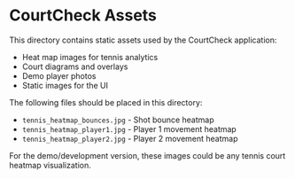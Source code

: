 # CourtCheck Assets

This directory contains static assets used by the CourtCheck application:

- Heat map images for tennis analytics
- Court diagrams and overlays
- Demo player photos
- Static images for the UI

The following files should be placed in this directory:

- `tennis_heatmap_bounces.jpg` - Shot bounce heatmap
- `tennis_heatmap_player1.jpg` - Player 1 movement heatmap
- `tennis_heatmap_player2.jpg` - Player 2 movement heatmap

For the demo/development version, these images could be any tennis court heatmap visualization.
